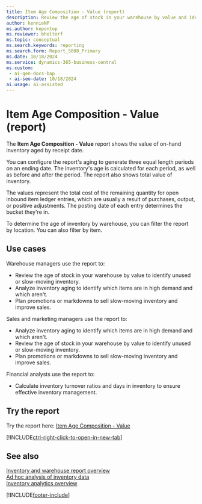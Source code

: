 ```yaml
---
title: Item Age Composition - Value (report)
description: Review the age of stock in your warehouse by value and identify unused or slow-moving inventory.
author: kennieNP
ms.author: kepontop
ms.reviewer: bholtorf
ms.topic: conceptual
ms.search.keywords: reporting
ms.search.form: Report_5808_Primary
ms.date: 10/18/2024
ms.service: dynamics-365-business-central
ms.custom:
 - ai-gen-docs-bap
 - ai-seo-date: 10/18/2024
ai.usage: ai-assisted
---
```


# Item Age Composition - Value (report)

The **Item Age Composition - Value** report shows the value of on-hand inventory aged by receipt date.

You can configure the report's aging to generate three equal length periods on an ending date. The inventory's age is calculated for each period, as well as before and after the period. The report also shows total value of inventory.

The values represent the total cost of the remaining quantity for open inbound item ledger entries, which are usually a result of purchases, output, or positive adjustments. The posting date of each entry determines the bucket they're in.

To determine the age of inventory by warehouse, you can filter the report by location. You can also filter by item.

## Use cases

<!-- 
Prompt

Below is a report in an ERP system. Provide 3-4 use cases for different personas working with inventory.
Format like this:    
  
As a <persona>, use the report to    
* use case 1  
* use case 2    

Do not capitalize the persona names. 

## Report description
Get an overview of the current age composition of selected items in your inventory. This report categorizes of on-hand value for selected items into three period buckets. You can specify the end date of the last bucket and duration of time buckets (period). The report analyzes the remaining quantity of open item ledger entries that are usually a result of purchases, output, or positive adjustments.

### What the report does
Shows the value of inventory on hand, aged by receipt date.

You can configure report aging to generate three equal length periods as of the ending date. The inventory's age is then calculated for each period, as well as before and after the entire range. The total value of inventory is also shown.

The values represent the total cost of the remaining quantity for open inbound item ledger entries (usually a result of purchases, output, or positive adjustments). The bucket the value is in is determined by the Posting Date of each entry.

You can filter the report by Location to determine the age of Inventory by warehouse. It can also be filtered by any Item field.


### Use cases
Review the age of stock in your warehouse by value to determine obsolescence and identify slow moving inventory.

For slow moving inventory, consider actions such as a promotion or a markdown.

Please include your data sources and URLs
-->

Warehouse managers use the report to:

* Review the age of stock in your warehouse by value to identify unused or slow-moving inventory.
* Analyze inventory aging to identify which items are in high demand and which aren't.
* Plan promotions or markdowns to sell slow-moving inventory and improve sales.

Sales and marketing managers use the report to:

* Analyze inventory aging to identify which items are in high demand and which aren't.
* Review the age of stock in your warehouse by value to identify unused or slow-moving inventory.
* Plan promotions or markdowns to sell slow-moving inventory and improve sales.

Financial analysts use the report to:

* Calculate inventory turnover ratios and days in inventory to ensure effective inventory management.

## Try the report

Try the report here: [Item Age Composition - Value](https://businesscentral.dynamics.com?report=5808)

[!INCLUDE[ctrl-right-click-to-open-in-new-tab](../includes/ctrl-right-click-to-open-in-new-tab.md)]

## See also

[Inventory and warehouse report overview](../inventory-WMS-reports.md)   
[Ad hoc analysis of inventory data](../ad-hoc-analysis-inventory.md)   
[Inventory analytics overview](../inventory-analytics-overview.md)  

[!INCLUDE[footer-include](../includes/footer-banner.md)]